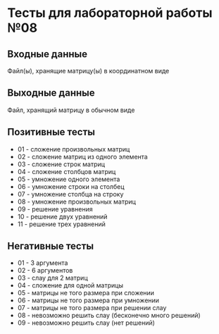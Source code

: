# Тесты для лабораторной работы №08

## Входные данные
Файл(ы), хранящие матрицу(ы) в координатном виде

## Выходные данные
Файл, хранящий матрицу в обычном виде

## Позитивные тесты
- 01 - сложение произвольных матриц
- 02 - сложение матриц из одного элемента
- 03 - сложение строк матриц
- 04 - сложение столбцов матриц
- 05 - умножение одного элемента
- 06 - умножение строки на столбец
- 07 - умножение столбца на строку
- 08 - умножение произвольных матриц
- 09 - решение уравнения
- 10 - решение двух уравнений
- 11 - решение трех уравнений

## Негативные тесты
- 01 - 3 аргумента
- 02 - 6 аргументов
- 03 - слау для 2 матриц
- 04 - сложение для одной матрицы
- 05 - матрицы не того размера при сложении
- 06 - матрицы не того размера при умножении
- 07 - матрицы не того размера при решении слау
- 08 - невозможно решить слау (бесконечно много решений)
- 09 - невозможно решить слау (нет решений)
